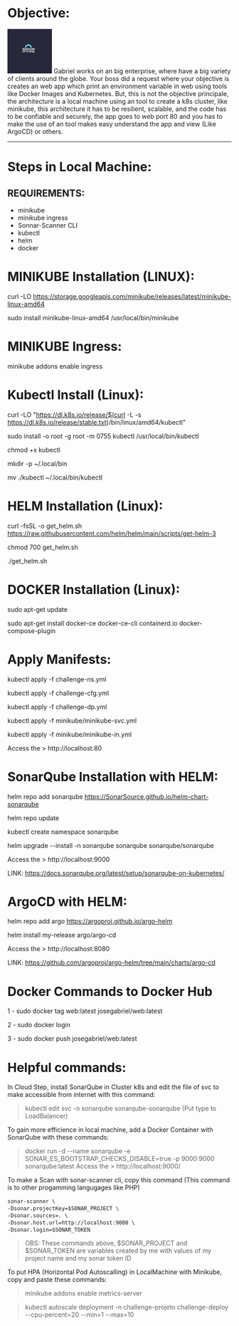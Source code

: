 # Objective:
<img src="minikube/Minikube.png" width="100">
Gabriel works on an big enterprise, where have a big variety of clients around the globe. Your boss did a request where your objective is creates an web app which print an environment variable in web using tools like Docker Images and Kubernetes. But, this is not the objective principale, the architecture is a local machine using an tool to create a k8s cluster, like minikube, this architecture it has to be resilient, scalable, and the code has to be confiable and securely, the app goes to web port 80 and you has to make the use of an tool makes easy understand the app and view (Like ArgoCD) or others.


---
# Steps in Local Machine:
## REQUIREMENTS:

* minikube
* minikube ingress
* Sonnar-Scanner CLI
* kubectl
* helm
* docker
  
# MINIKUBE Installation (LINUX):
curl -LO https://storage.googleapis.com/minikube/releases/latest/minikube-linux-amd64
  
sudo install minikube-linux-amd64 /usr/local/bin/minikube

# MINIKUBE Ingress:
minikube addons enable ingress

# Kubectl Install (Linux):
curl -LO "https://dl.k8s.io/release/$(curl -L -s https://dl.k8s.io/release/stable.txt)/bin/linux/amd64/kubectl"
  
sudo install -o root -g root -m 0755 kubectl /usr/local/bin/kubectl

chmod +x kubectl
  
mkdir -p ~/.local/bin
  
mv ./kubectl ~/.local/bin/kubectl

# HELM Installation (Linux):
curl -fsSL -o get_helm.sh https://raw.githubusercontent.com/helm/helm/main/scripts/get-helm-3

chmod 700 get_helm.sh

./get_helm.sh
  
# DOCKER Installation (Linux):
sudo apt-get update

sudo apt-get install docker-ce docker-ce-cli containerd.io docker-compose-plugin

# Apply Manifests:

kubectl apply -f challenge-ns.yml

kubectl apply -f challenge-cfg.yml

kubectl apply -f challenge-dp.yml

kubectl apply -f minikube/minikube-svc.yml

kubectl apply -f minikube/minikube-in.yml
  
 Access the > http://localhost:80

# SonarQube Installation with HELM:
helm repo add sonarqube https://SonarSource.github.io/helm-chart-sonarqube
  
helm repo update
  
kubectl create namespace sonarqube
  
helm upgrade --install -n sonarqube sonarqube sonarqube/sonarqube

Access the > http://localhost:9000
  
LINK: https://docs.sonarqube.org/latest/setup/sonarqube-on-kubernetes/

# ArgoCD with HELM:

helm repo add argo https://argoproj.github.io/argo-helm

helm install my-release argo/argo-cd

Access the > http://localhost:8080

LINK: https://github.com/argoproj/argo-helm/tree/main/charts/argo-cd

# Docker Commands to Docker Hub
1 - sudo docker tag web:latest josegabriel/web:latest
  
2 - sudo docker login
  
3 - sudo docker push josegabriel/web:latest
    
# Helpful commands:

In Cloud Step, install SonarQube in Cluster k8s and edit the file of svc to make accessible from internet with this command:
> kubectl edit svc -n sonarqube sonarqube-sonarqube (Put type to LoadBalancer)

To gain more efficience in local machine, add a Docker Container with SonarQube with these commands:
> docker run -d --name sonarqube -e SONAR_ES_BOOTSTRAP_CHECKS_DISABLE=true -p 9000:9000 sonarqube:latest
> Access the > http://localhost:9000/

To make a Scan with sonar-scanner cli, copy this command (This command is to other progamming langugages like PHP)
```shell
sonar-scanner \
-Dsonar.projectKey=$SONAR_PROJECT \
-Dsonar.sources=. \
-Dsonar.host.url=http://localhost:9000 \
-Dsonar.login=$SONAR_TOKEN
```
> OBS: These commands above, $SONAR_PROJECT and $SONAR_TOKEN are variables created by me with values of my project name and my sonar token ID
  
To put HPA (Horizontal Pod Autoscalling) in LocalMachine with Minikube, copy and paste these commands:
> minikube addons enable metrics-server
  
> kubectl autoscale deployment -n challenge-projeto challenge-deploy --cpu-percent=20 --min=1 --max=10
